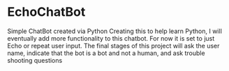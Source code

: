 # EchoChatBot
Simple ChatBot created via Python
Creating this to help learn Python, I will eventually add more functionality to this chatbot. For now it is set to just Echo or repeat user input.
The final stages of this project will ask the user name, indicate that the bot is a bot and not a human, and ask trouble shooting questions
